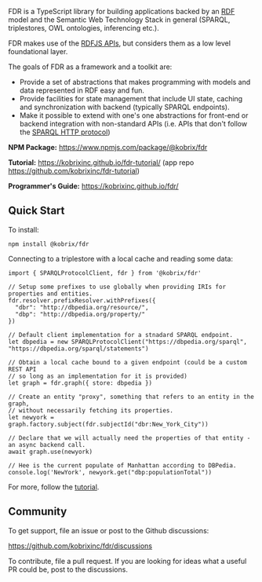 <base target="_blank">

FDR is a TypeScript library for building applications backed by an [RDF](https://en.wikipedia.org/wiki/Resource_Description_Framework) model and the Semantic Web Technology Stack in general (SPARQL, triplestores, OWL ontologies, inferencing etc.).

FDR makes use of the [RDFJS APIs](https://rdf.js.org/), but considers them as a low level foundational layer. 

The goals of FDR as a framework and a toolkit are:

- Provide a set of abstractions that makes programming with models and data represented in RDF easy and fun.
- Provide facilities for state management that include UI state, caching and synchronization with backend (typically SPARQL endpoints).
- Make it possible to extend with one's one abstractions for front-end or backend integration with non-standard APIs (i.e. APIs that don't follow the [SPARQL HTTP protocol](https://www.w3.org/TR/sparql11-protocol/))

**NPM Package:** https://www.npmjs.com/package/@kobrix/fdr

**Tutorial:** https://kobrixinc.github.io/fdr-tutorial/ (app repo https://github.com/kobrixinc/fdr-tutorial)

**Programmer's Guide:** https://kobrixinc.github.io/fdr/ 



## Quick Start

To install:

```
npm install @kobrix/fdr
```

Connecting to a triplestore with a local cache and reading some data:

```
import { SPARQLProtocolClient, fdr } from '@kobrix/fdr'

// Setup some prefixes to use globally when providing IRIs for properties and entities.
fdr.resolver.prefixResolver.withPrefixes({
  "dbr": "http://dbpedia.org/resource/",
  "dbp": "http://dbpedia.org/property/"
})

// Default client implementation for a stnadard SPARQL endpoint. 
let dbpedia = new SPARQLProtocolClient("https://dbpedia.org/sparql", "https://dbpedia.org/sparql/statements")

// Obtain a local cache bound to a given endpoint (could be a custom REST API 
// so long as an implementation for it is provided)
let graph = fdr.graph({ store: dbpedia })

// Create an entity "proxy", something that refers to an entity in the graph,
// without necessarily fetching its properties.
let newyork = graph.factory.subject(fdr.subjectId("dbr:New_York_City"))

// Declare that we will actually need the properties of that entity - an async backend call.
await graph.use(newyork)

// Hee is the current populate of Manhattan according to DBPedia.
console.log('NewYork', newyork.get("dbp:populationTotal"))
```

For more, follow the [tutorial](https://kobrixinc.github.io/fdr-tutorial/).

## Community

To get support, file an issue or post to the Github discussions:

https://github.com/kobrixinc/fdr/discussions

To contribute, file a pull request. If you are looking for ideas what a useful PR could be, post to the discussions.

